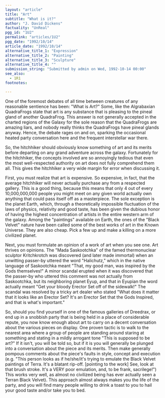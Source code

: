 ```yaml
---
layout: "article"
title: "Art"
subtitle: "What is it?"
author: "J. David Dickens"
factuality: "UnReal"
pgg_id: "1U2"
permalink: "articles/1U2"
pgg_date: "1992/10/14"
article_date: "1992/10/14"
alternative_title_1: "Expression"
alternative_title_2: "Painting"
alternative_title_3: "Sculpture"
alternative_title_4: ""
submission_string: "Submitted by admin on Wed, 1992-10-14 00:00"
see_also:
  - 1R1
footnotes: 

---
```

<div>
<p>One of the foremost debates of all time between creatures of any reasonable sentience has been: "What is Art?" Some, like the Algrabaxian QuadraFrogs state that art is any substance that is pleasing to the pineal gland of another QuadraFrog. This answer is not generally accepted in the charted regions of the Galaxy for the sole reason that the QuadraFrogs are amazing liars, and nobody really thinks the QuadraFrogs have pineal glands anyway. Hence, the debate rages on and on, sparking the occasional heated party conversation here and the frequent interstellar war there.</p>
<p>So, the hitchhiker should obviously know something of art and its merits before departing on any grand adventure across the galaxy. Fortunately for the hitchhiker, the concepts involved are so annoyingly tedious that even the most well-respected authority on art does not fully comprehend them all. This gives the hitchhiker a very wide margin for error when discussing it.</p>
<p>First, you must realize that art is expensive. So expensive, in fact, that the average hitchhiker will never actually purchase any from a respected gallery. This is a good thing, because this means that only 4 out of every 10,000,000,000 people you might meet on any given world actually own anything that could pass itself off as a masterpiece. The sole exception is the planet Earth, which, through a theoretically impossible fluctuation of the laws of physics, relativity and good taste, has been given the dubious honor of having the highest concentration of artists in the entire western arm of the galaxy. Among the "paintings" available on Earth, the ones of the "Black Velvet" nature have been called some of the best works of art in the Known Universe. They are also cheap. Pick a few up and make a killing on a more civilized planet.</p>
<p>Next, you must formulate an opinion of a work of art when you see one. Art thrives on opinions. The "Mada Saskootchka" of the famed thermonuclear sculptor Kritchkrotch was discovered (and later made immortal) when an unwitting passer-by uttered the word "Halichutz," which in the native language of Saskootchka meant "That, my good man, was inspired by the Gods themselves!" A minor scandal erupted when it was discovered that the passer-by who uttered this comment was not actually from Saskootchka, but its neighboring planet Eyup, and that in Eyupian the word actually meant "Get your bloody Erector Set off of the sidewalk!" The scandal was resolved by a tricky art dealer who stated "What does it matter that it looks like an Erector Set? It's an Erector Set that the Gods Inspired, and that is what's important."</p>
<p>So, should you find yourself in one of the famous galleries of Dreedrax, or end up in a snobbish party that is being held in a place of considerable repute, you now know enough about art to carry on a decent conversation about the various pieces on display. One proven tactic is to walk to the nearest area where a group of people are standing around staring at something and stating in a mildly arrogant tone "This is supposed to be art?" If it isn't, you will be told so, but if it is you will generally be plunged into a conversation about the piece and its merits. Then make generally pompous comments about the piece's faults in style, concept and execution (e.g. "This person looks as if he/she/it's trying to emulate the Black Velvet paintings of Terra. It's a blatant rip-off. [pointing to the work] See, look at that brush stroke. It's a VERY poor emulation, and, to be frank, sacrilege!") This works very well, as almost no civilized being has ever actually seen a Terran Black Velvet). This approach almost always makes you the life of the party, and you will find many people willing to drink a toast to you to hail your good taste and/or take you to bed.</p>
</div>
